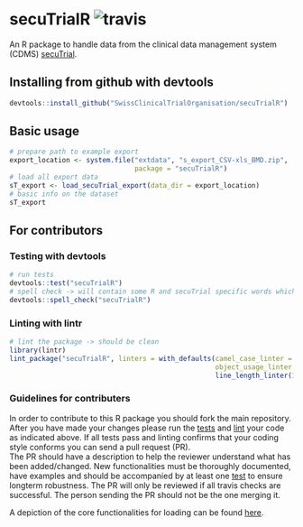 # secuTrialR ![travis](https://api.travis-ci.com/SwissClinicalTrialOrganisation/secuTrialR.svg?branch=master)

An R package to handle data from the clinical data management system (CDMS) [secuTrial](https://www.secutrial.com/en/).

## Installing from github with devtools

``` r
devtools::install_github("SwissClinicalTrialOrganisation/secuTrialR")
```

## Basic usage

``` r
# prepare path to example export
export_location <- system.file("extdata", "s_export_CSV-xls_BMD.zip",
                               package = "secuTrialR")
# load all export data
sT_export <- load_secuTrial_export(data_dir = export_location)
# basic info on the dataset
sT_export


```



## For contributors
### Testing with devtools

``` R
# run tests
devtools::test("secuTrialR")
# spell check -> will contain some R and secuTrial specific words which is fine
devtools::spell_check("secuTrialR")
```

### Linting with lintr

```r
# lint the package -> should be clean
library(lintr)
lint_package("secuTrialR", linters = with_defaults(camel_case_linter = NULL,
                                                   object_usage_linter = NULL,
                                                   line_length_linter(125)))
```

### Guidelines for contributers

In order to contribute to this R package you should fork the main repository.
After you have made your changes please run the 
[tests](README.md#testing-with-devtools)
and 
[lint](README.md#linting-with-lintr) your code as 
indicated above. If all tests pass and linting confirms that your 
coding style conforms you can send a pull request (PR).  
The PR should have a description to help the reviewer understand what has been 
added/changed. New functionalities must be thoroughly documented, have examples 
and should be accompanied by at least one [test](tests/testthat/) to ensure longterm 
robustness. The PR will only be reviewed if all travis checks are successful. 
The person sending the PR should not be the one merging it.

A depiction of the core functionalities for loading can be found [here](inst/extdata/secuTrialR.png).
